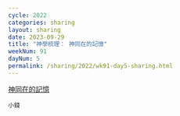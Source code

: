 ```yaml
---
cycle: 2022
categories: sharing
layout: sharing
date: 2023-09-29
title: "神學梳理： 神同在的記憶"
weekNum: 91
dayNum: 5
permalink: /sharing/2022/wk91-day5-sharing.html
---
```


[ 神同在的記憶](https://eccseattle.github.io/media/sharing/2022/wk091/2023-09-29-bin.m4a)

`小錢`
